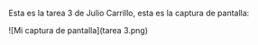 Esta es la tarea 3 de Julio Carrillo, esta es la captura de pantalla:

![Mi captura de pantalla](tarea 3.png)
